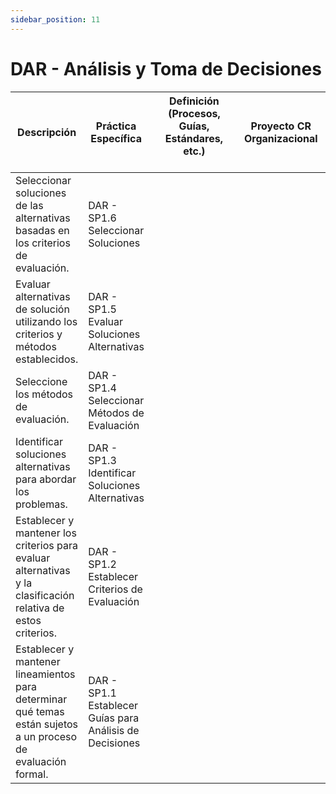 ```yaml
---
sidebar_position: 11
---
```


# DAR - Análisis y Toma de Decisiones

| Descripción                                                                                                   | Práctica Específica                                      | Definición (Procesos, Guías, Estándares, etc.) 　　　　　　　　 | Proyecto CR Organizacional | Proyecto Zeitgeist | Proyecto Departamental |
| ------------------------------------------------------------------------------------------------------------- | -------------------------------------------------------- | ---------------------------------------------- | -------------------------- | ------------------ | ---------------------- |
| Seleccionar soluciones de las alternativas basadas en los criterios de evaluación.                            | DAR - SP1.6 Seleccionar Soluciones                       |                                                |                            |                    |                        |
| Evaluar alternativas de solución utilizando los criterios y métodos establecidos.                             | DAR - SP1.5 Evaluar Soluciones Alternativas              |                                                |                            |                    |                        |
| Seleccione los métodos de evaluación.                                                                         | DAR - SP1.4 Seleccionar Métodos de Evaluación            |                                                |                            |                    |                        |
| Identificar soluciones alternativas para abordar los problemas.                                               | DAR - SP1.3 Identificar Soluciones Alternativas          |                                                |                            |                    |                        |
| Establecer y mantener los criterios para evaluar alternativas y la clasificación relativa de estos criterios. | DAR - SP1.2 Establecer Criterios de Evaluación           |                                                |                            |                    |                        |
| Establecer y mantener lineamientos para determinar qué temas están sujetos a un proceso de evaluación formal. | DAR - SP1.1 Establecer Guías para Análisis de Decisiones |                                                |                            |                    |                        |
